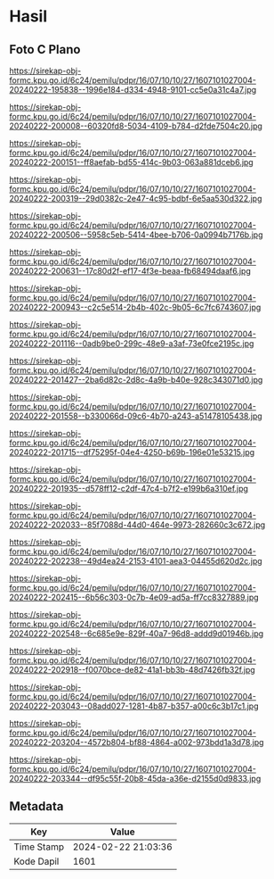 # Hasil

## Foto C Plano

https://sirekap-obj-formc.kpu.go.id/6c24/pemilu/pdpr/16/07/10/10/27/1607101027004-20240222-195838--1996e184-d334-4948-9101-cc5e0a31c4a7.jpg

https://sirekap-obj-formc.kpu.go.id/6c24/pemilu/pdpr/16/07/10/10/27/1607101027004-20240222-200008--60320fd8-5034-4109-b784-d2fde7504c20.jpg

https://sirekap-obj-formc.kpu.go.id/6c24/pemilu/pdpr/16/07/10/10/27/1607101027004-20240222-200151--ff8aefab-bd55-414c-9b03-063a881dceb6.jpg

https://sirekap-obj-formc.kpu.go.id/6c24/pemilu/pdpr/16/07/10/10/27/1607101027004-20240222-200319--29d0382c-2e47-4c95-bdbf-6e5aa530d322.jpg

https://sirekap-obj-formc.kpu.go.id/6c24/pemilu/pdpr/16/07/10/10/27/1607101027004-20240222-200506--5958c5eb-5414-4bee-b706-0a0994b7176b.jpg

https://sirekap-obj-formc.kpu.go.id/6c24/pemilu/pdpr/16/07/10/10/27/1607101027004-20240222-200631--17c80d2f-ef17-4f3e-beaa-fb68494daaf6.jpg

https://sirekap-obj-formc.kpu.go.id/6c24/pemilu/pdpr/16/07/10/10/27/1607101027004-20240222-200943--c2c5e514-2b4b-402c-9b05-6c7fc6743607.jpg

https://sirekap-obj-formc.kpu.go.id/6c24/pemilu/pdpr/16/07/10/10/27/1607101027004-20240222-201116--0adb9be0-299c-48e9-a3af-73e0fce2195c.jpg

https://sirekap-obj-formc.kpu.go.id/6c24/pemilu/pdpr/16/07/10/10/27/1607101027004-20240222-201427--2ba6d82c-2d8c-4a9b-b40e-928c343071d0.jpg

https://sirekap-obj-formc.kpu.go.id/6c24/pemilu/pdpr/16/07/10/10/27/1607101027004-20240222-201558--b330066d-09c6-4b70-a243-a51478105438.jpg

https://sirekap-obj-formc.kpu.go.id/6c24/pemilu/pdpr/16/07/10/10/27/1607101027004-20240222-201715--df75295f-04e4-4250-b69b-196e01e53215.jpg

https://sirekap-obj-formc.kpu.go.id/6c24/pemilu/pdpr/16/07/10/10/27/1607101027004-20240222-201935--d578ff12-c2df-47c4-b7f2-e199b6a310ef.jpg

https://sirekap-obj-formc.kpu.go.id/6c24/pemilu/pdpr/16/07/10/10/27/1607101027004-20240222-202033--85f7088d-44d0-464e-9973-282660c3c672.jpg

https://sirekap-obj-formc.kpu.go.id/6c24/pemilu/pdpr/16/07/10/10/27/1607101027004-20240222-202238--49d4ea24-2153-4101-aea3-04455d620d2c.jpg

https://sirekap-obj-formc.kpu.go.id/6c24/pemilu/pdpr/16/07/10/10/27/1607101027004-20240222-202415--6b56c303-0c7b-4e09-ad5a-ff7cc8327889.jpg

https://sirekap-obj-formc.kpu.go.id/6c24/pemilu/pdpr/16/07/10/10/27/1607101027004-20240222-202548--6c685e9e-829f-40a7-96d8-addd9d01946b.jpg

https://sirekap-obj-formc.kpu.go.id/6c24/pemilu/pdpr/16/07/10/10/27/1607101027004-20240222-202918--f0070bce-de82-41a1-bb3b-48d7426fb32f.jpg

https://sirekap-obj-formc.kpu.go.id/6c24/pemilu/pdpr/16/07/10/10/27/1607101027004-20240222-203043--08add027-1281-4b87-b357-a00c6c3b17c1.jpg

https://sirekap-obj-formc.kpu.go.id/6c24/pemilu/pdpr/16/07/10/10/27/1607101027004-20240222-203204--4572b804-bf88-4864-a002-973bdd1a3d78.jpg

https://sirekap-obj-formc.kpu.go.id/6c24/pemilu/pdpr/16/07/10/10/27/1607101027004-20240222-203344--df95c55f-20b8-45da-a36e-d2155d0d9833.jpg


## Metadata

| Key        | Value               |
| ---------- | ------------------- |
| Time Stamp | 2024-02-22 21:03:36 |
| Kode Dapil | 1601                |



